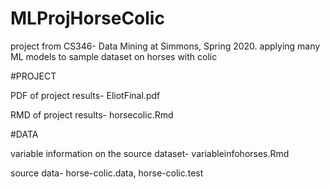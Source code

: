 # MLProjHorseColic
project from CS346- Data Mining at Simmons, Spring 2020. applying many ML models to sample dataset on horses with colic

#PROJECT

PDF of project results- EliotFinal.pdf

RMD of project results- horsecolic.Rmd

#DATA

variable information on the source dataset- variableinfohorses.Rmd

source data- horse-colic.data, horse-colic.test
